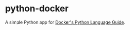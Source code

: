 
# python-docker

A simple Python app for [Docker's Python Language Guide](https://docs.docker.com/language/python).
